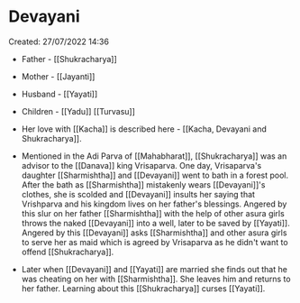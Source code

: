 # Devayani

Created: 27/07/2022 14:36

- Father - [[Shukracharya]]
- Mother - [[Jayanti]]
- Husband - [[Yayati]]
- Children - [[Yadu]] [[Turvasu]]

- Her love with [[Kacha]] is described here - [[Kacha, Devayani and Shukracharya]].
- Mentioned in the Adi Parva of [[Mahabharat]], [[Shukracharya]] was an advisor to the [[Danava]] king Vrisaparva. One day, Vrisaparva's daughter [[Sharmishtha]] and [[Devayani]] went to bath in a forest pool. After the bath as [[Sharmishtha]] mistakenly wears [[Devayani]]'s clothes, she is scolded and [[Devayani]] insults her saying that Vrishparva and his kingdom lives on her father's blessings. Angered by this slur on her father [[Sharmishtha]] with the help of other asura girls throws the naked [[Devayani]] into a well, later to be saved by [[Yayati]]. Angered by this [[Devayani]] asks [[Sharmishtha]] and other asura girls to serve her as maid which is agreed by Vrisaparva as he didn't want to offend [[Shukracharya]]. 
- Later when [[Devayani]] and [[Yayati]] are married she finds out that he was cheating on her with [[Sharmishtha]]. She leaves him and returns to her father. Learning about this [[Shukracharya]] curses [[Yayati]].